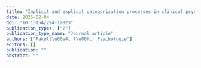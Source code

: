 ```yaml
---
title: "Implicit and explicit categorization processes in clinical psychology"
date: 2025-02-04
doi: "10.13154/294-12823"
publication_types: ["2"]
publication_type_name: "Journal article"
authors: ["Fakult\u00e4t f\u00fcr Psychologie"]
editors: []
publication: ""
abstract: ""
---
```

